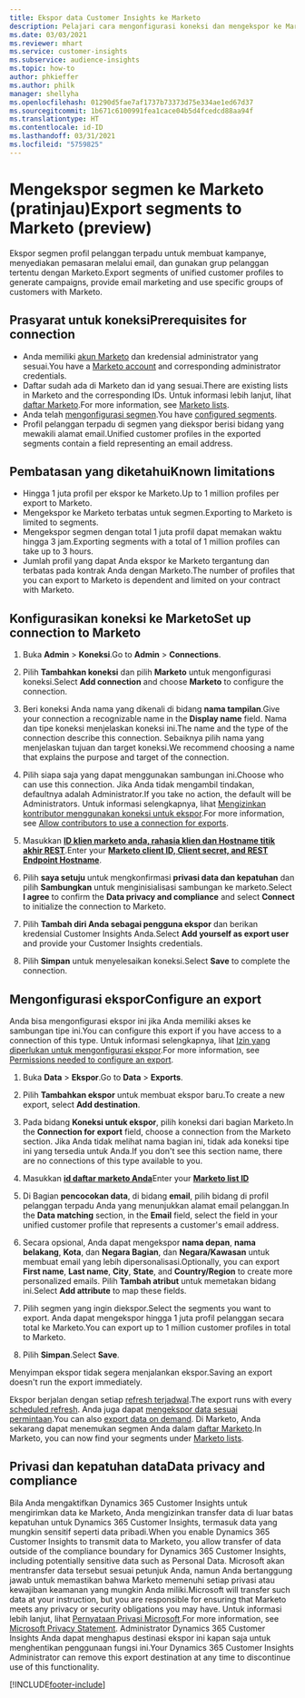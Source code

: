 ```yaml
---
title: Ekspor data Customer Insights ke Marketo
description: Pelajari cara mengonfigurasi koneksi dan mengekspor ke Marketo.
ms.date: 03/03/2021
ms.reviewer: mhart
ms.service: customer-insights
ms.subservice: audience-insights
ms.topic: how-to
author: phkieffer
ms.author: philk
manager: shellyha
ms.openlocfilehash: 01290d5fae7af1737b73373d75e334ae1ed67d37
ms.sourcegitcommit: 1b671c6100991fea1cace04b5d4fcedcd88aa94f
ms.translationtype: HT
ms.contentlocale: id-ID
ms.lasthandoff: 03/31/2021
ms.locfileid: "5759825"
---
```

# <a name="export-segments-to-marketo-preview"></a><span data-ttu-id="e28c3-103">Mengekspor segmen ke Marketo (pratinjau)</span><span class="sxs-lookup"><span data-stu-id="e28c3-103">Export segments to Marketo (preview)</span></span>

<span data-ttu-id="e28c3-104">Ekspor segmen profil pelanggan terpadu untuk membuat kampanye, menyediakan pemasaran melalui email, dan gunakan grup pelanggan tertentu dengan Marketo.</span><span class="sxs-lookup"><span data-stu-id="e28c3-104">Export segments of unified customer profiles to generate campaigns, provide email marketing and use specific groups of customers with Marketo.</span></span>

## <a name="prerequisites-for-connection"></a><span data-ttu-id="e28c3-105">Prasyarat untuk koneksi</span><span class="sxs-lookup"><span data-stu-id="e28c3-105">Prerequisites for connection</span></span>

-   <span data-ttu-id="e28c3-106">Anda memiliki [akun Marketo](https://login.marketo.com/) dan kredensial administrator yang sesuai.</span><span class="sxs-lookup"><span data-stu-id="e28c3-106">You have a [Marketo account](https://login.marketo.com/) and corresponding administrator credentials.</span></span>
-   <span data-ttu-id="e28c3-107">Daftar sudah ada di Marketo dan id yang sesuai.</span><span class="sxs-lookup"><span data-stu-id="e28c3-107">There are existing lists in Marketo and the corresponding IDs.</span></span> <span data-ttu-id="e28c3-108">Untuk informasi lebih lanjut, lihat [daftar Marketo](https://docs.marketo.com/display/public/DOCS/Understanding+Static+Lists).</span><span class="sxs-lookup"><span data-stu-id="e28c3-108">For more information, see [Marketo lists](https://docs.marketo.com/display/public/DOCS/Understanding+Static+Lists).</span></span>
-   <span data-ttu-id="e28c3-109">Anda telah [mengonfigurasi segmen](segments.md).</span><span class="sxs-lookup"><span data-stu-id="e28c3-109">You have [configured segments](segments.md).</span></span>
-   <span data-ttu-id="e28c3-110">Profil pelanggan terpadu di segmen yang diekspor berisi bidang yang mewakili alamat email.</span><span class="sxs-lookup"><span data-stu-id="e28c3-110">Unified customer profiles in the exported segments contain a field representing an email address.</span></span>

## <a name="known-limitations"></a><span data-ttu-id="e28c3-111">Pembatasan yang diketahui</span><span class="sxs-lookup"><span data-stu-id="e28c3-111">Known limitations</span></span>

- <span data-ttu-id="e28c3-112">Hingga 1 juta profil per ekspor ke Marketo.</span><span class="sxs-lookup"><span data-stu-id="e28c3-112">Up to 1 million profiles per export to Marketo.</span></span>
- <span data-ttu-id="e28c3-113">Mengekspor ke Marketo terbatas untuk segmen.</span><span class="sxs-lookup"><span data-stu-id="e28c3-113">Exporting to Marketo is limited to segments.</span></span>
- <span data-ttu-id="e28c3-114">Mengekspor segmen dengan total 1 juta profil dapat memakan waktu hingga 3 jam.</span><span class="sxs-lookup"><span data-stu-id="e28c3-114">Exporting segments with a total of 1 million profiles can take up to 3 hours.</span></span> 
- <span data-ttu-id="e28c3-115">Jumlah profil yang dapat Anda ekspor ke Marketo tergantung dan terbatas pada kontrak Anda dengan Marketo.</span><span class="sxs-lookup"><span data-stu-id="e28c3-115">The number of profiles that you can export to Marketo is dependent and limited on your contract with Marketo.</span></span>

## <a name="set-up-connection-to-marketo"></a><span data-ttu-id="e28c3-116">Konfigurasikan koneksi ke Marketo</span><span class="sxs-lookup"><span data-stu-id="e28c3-116">Set up connection to Marketo</span></span>

1. <span data-ttu-id="e28c3-117">Buka **Admin** > **Koneksi**.</span><span class="sxs-lookup"><span data-stu-id="e28c3-117">Go to **Admin** > **Connections**.</span></span>

1. <span data-ttu-id="e28c3-118">Pilih **Tambahkan koneksi** dan pilih **Marketo** untuk mengonfigurasi koneksi.</span><span class="sxs-lookup"><span data-stu-id="e28c3-118">Select **Add connection** and choose **Marketo** to configure the connection.</span></span>

1. <span data-ttu-id="e28c3-119">Beri koneksi Anda nama yang dikenali di bidang **nama tampilan**.</span><span class="sxs-lookup"><span data-stu-id="e28c3-119">Give your connection a recognizable name in the **Display name** field.</span></span> <span data-ttu-id="e28c3-120">Nama dan tipe koneksi menjelaskan koneksi ini.</span><span class="sxs-lookup"><span data-stu-id="e28c3-120">The name and the type of the connection describe this connection.</span></span> <span data-ttu-id="e28c3-121">Sebaiknya pilih nama yang menjelaskan tujuan dan target koneksi.</span><span class="sxs-lookup"><span data-stu-id="e28c3-121">We recommend choosing a name that explains the purpose and target of the connection.</span></span>

1. <span data-ttu-id="e28c3-122">Pilih siapa saja yang dapat menggunakan sambungan ini.</span><span class="sxs-lookup"><span data-stu-id="e28c3-122">Choose who can use this connection.</span></span> <span data-ttu-id="e28c3-123">Jika Anda tidak mengambil tindakan, defaultnya adalah Administrator.</span><span class="sxs-lookup"><span data-stu-id="e28c3-123">If you take no action, the default will be Administrators.</span></span> <span data-ttu-id="e28c3-124">Untuk informasi selengkapnya, lihat [Mengizinkan kontributor menggunakan koneksi untuk ekspor](connections.md#allow-contributors-to-use-a-connection-for-exports).</span><span class="sxs-lookup"><span data-stu-id="e28c3-124">For more information, see [Allow contributors to use a connection for exports](connections.md#allow-contributors-to-use-a-connection-for-exports).</span></span>

1. <span data-ttu-id="e28c3-125">Masukkan **[ID klien marketo anda, rahasia klien dan Hostname titik akhir REST](https://developers.marketo.com/rest-api/authentication/)**.</span><span class="sxs-lookup"><span data-stu-id="e28c3-125">Enter your **[Marketo client ID, Client secret, and REST Endpoint Hostname](https://developers.marketo.com/rest-api/authentication/)**.</span></span>

1. <span data-ttu-id="e28c3-126">Pilih **saya setuju** untuk mengkonfirmasi **privasi data dan kepatuhan** dan pilih **Sambungkan** untuk menginisialisasi sambungan ke marketo.</span><span class="sxs-lookup"><span data-stu-id="e28c3-126">Select **I agree** to confirm the **Data privacy and compliance** and select **Connect** to initialize the connection to Marketo.</span></span>

1. <span data-ttu-id="e28c3-127">Pilih **Tambah diri Anda sebagai pengguna ekspor** dan berikan kredensial Customer Insights Anda.</span><span class="sxs-lookup"><span data-stu-id="e28c3-127">Select **Add yourself as export user** and provide your Customer Insights credentials.</span></span>

1. <span data-ttu-id="e28c3-128">Pilih **Simpan** untuk menyelesaikan koneksi.</span><span class="sxs-lookup"><span data-stu-id="e28c3-128">Select **Save** to complete the connection.</span></span>

## <a name="configure-an-export"></a><span data-ttu-id="e28c3-129">Mengonfigurasi ekspor</span><span class="sxs-lookup"><span data-stu-id="e28c3-129">Configure an export</span></span>

<span data-ttu-id="e28c3-130">Anda bisa mengonfigurasi ekspor ini jika Anda memiliki akses ke sambungan tipe ini.</span><span class="sxs-lookup"><span data-stu-id="e28c3-130">You can configure this export if you have access to a connection of this type.</span></span> <span data-ttu-id="e28c3-131">Untuk informasi selengkapnya, lihat [Izin yang diperlukan untuk mengonfigurasi ekspor](export-destinations.md#set-up-a-new-export).</span><span class="sxs-lookup"><span data-stu-id="e28c3-131">For more information, see [Permissions needed to configure an export](export-destinations.md#set-up-a-new-export).</span></span>

1. <span data-ttu-id="e28c3-132">Buka **Data** > **Ekspor**.</span><span class="sxs-lookup"><span data-stu-id="e28c3-132">Go to **Data** > **Exports**.</span></span>

1. <span data-ttu-id="e28c3-133">Pilih **Tambahkan ekspor** untuk membuat ekspor baru.</span><span class="sxs-lookup"><span data-stu-id="e28c3-133">To create a new export, select **Add destination**.</span></span>

1. <span data-ttu-id="e28c3-134">Pada bidang **Koneksi untuk ekspor**, pilih koneksi dari bagian Marketo.</span><span class="sxs-lookup"><span data-stu-id="e28c3-134">In the **Connection for export** field, choose a connection from the Marketo section.</span></span> <span data-ttu-id="e28c3-135">Jika Anda tidak melihat nama bagian ini, tidak ada koneksi tipe ini yang tersedia untuk Anda.</span><span class="sxs-lookup"><span data-stu-id="e28c3-135">If you don't see this section name, there are no connections of this type available to you.</span></span>

1. <span data-ttu-id="e28c3-136">Masukkan **[id daftar marketo Anda](https://docs.marketo.com/display/public/DOCS/Understanding+Static+Lists)**</span><span class="sxs-lookup"><span data-stu-id="e28c3-136">Enter your **[Marketo list ID](https://docs.marketo.com/display/public/DOCS/Understanding+Static+Lists)**</span></span> 

1. <span data-ttu-id="e28c3-137">Di Bagian **pencocokan data**, di bidang **email**, pilih bidang di profil pelanggan terpadu Anda yang menunjukkan alamat email pelanggan.</span><span class="sxs-lookup"><span data-stu-id="e28c3-137">In the **Data matching** section, in the **Email** field, select the field in your unified customer profile that represents a customer's email address.</span></span> 

1. <span data-ttu-id="e28c3-138">Secara opsional, Anda dapat mengekspor **nama depan**, **nama belakang**, **Kota**, dan **Negara Bagian**, dan **Negara/Kawasan**  untuk membuat email yang lebih dipersonalisasi.</span><span class="sxs-lookup"><span data-stu-id="e28c3-138">Optionally, you can export **First name**, **Last name**, **City**, **State**, and **Country/Region**  to create more personalized emails.</span></span> <span data-ttu-id="e28c3-139">Pilih **Tambah atribut** untuk memetakan bidang ini.</span><span class="sxs-lookup"><span data-stu-id="e28c3-139">Select **Add attribute** to map these fields.</span></span>

1. <span data-ttu-id="e28c3-140">Pilih segmen yang ingin diekspor.</span><span class="sxs-lookup"><span data-stu-id="e28c3-140">Select the segments you want to export.</span></span> <span data-ttu-id="e28c3-141">Anda dapat mengekspor hingga 1 juta profil pelanggan secara total ke Marketo.</span><span class="sxs-lookup"><span data-stu-id="e28c3-141">You can export up to 1 million customer profiles in total to Marketo.</span></span>

1. <span data-ttu-id="e28c3-142">Pilih **Simpan**.</span><span class="sxs-lookup"><span data-stu-id="e28c3-142">Select **Save**.</span></span>

<span data-ttu-id="e28c3-143">Menyimpan ekspor tidak segera menjalankan ekspor.</span><span class="sxs-lookup"><span data-stu-id="e28c3-143">Saving an export doesn't run the export immediately.</span></span>

<span data-ttu-id="e28c3-144">Ekspor berjalan dengan setiap [refresh terjadwal](system.md#schedule-tab).</span><span class="sxs-lookup"><span data-stu-id="e28c3-144">The export runs with every [scheduled refresh](system.md#schedule-tab).</span></span> <span data-ttu-id="e28c3-145">Anda juga dapat [mengekspor data sesuai permintaan](export-destinations.md#run-exports-on-demand).</span><span class="sxs-lookup"><span data-stu-id="e28c3-145">You can also [export data on demand](export-destinations.md#run-exports-on-demand).</span></span> <span data-ttu-id="e28c3-146">Di Marketo, Anda sekarang dapat menemukan segmen Anda dalam [daftar Marketo](ttps://docs.marketo.com/display/public/DOCS/Understanding+Static+Lists).</span><span class="sxs-lookup"><span data-stu-id="e28c3-146">In Marketo, you can now find your segments under [Marketo lists](ttps://docs.marketo.com/display/public/DOCS/Understanding+Static+Lists).</span></span>


## <a name="data-privacy-and-compliance"></a><span data-ttu-id="e28c3-147">Privasi dan kepatuhan data</span><span class="sxs-lookup"><span data-stu-id="e28c3-147">Data privacy and compliance</span></span>

<span data-ttu-id="e28c3-148">Bila Anda mengaktifkan Dynamics 365 Customer Insights untuk mengirimkan data ke Marketo, Anda mengizinkan transfer data di luar batas kepatuhan untuk Dynamics 365 Customer Insights, termasuk data yang mungkin sensitif seperti data pribadi.</span><span class="sxs-lookup"><span data-stu-id="e28c3-148">When you enable Dynamics 365 Customer Insights to transmit data to Marketo, you allow transfer of data outside of the compliance boundary for Dynamics 365 Customer Insights, including potentially sensitive data such as Personal Data.</span></span> <span data-ttu-id="e28c3-149">Microsoft akan mentransfer data tersebut sesuai petunjuk Anda, namun Anda bertanggung jawab untuk memastikan bahwa Marketo memenuhi setiap privasi atau kewajiban keamanan yang mungkin Anda miliki.</span><span class="sxs-lookup"><span data-stu-id="e28c3-149">Microsoft will transfer such data at your instruction, but you are responsible for ensuring that Marketo meets any privacy or security obligations you may have.</span></span> <span data-ttu-id="e28c3-150">Untuk informasi lebih lanjut, lihat [Pernyataan Privasi Microsoft](https://go.microsoft.com/fwlink/?linkid=396732).</span><span class="sxs-lookup"><span data-stu-id="e28c3-150">For more information, see [Microsoft Privacy Statement](https://go.microsoft.com/fwlink/?linkid=396732).</span></span>
<span data-ttu-id="e28c3-151">Administrator Dynamics 365 Customer Insights Anda dapat menghapus destinasi ekspor ini kapan saja untuk menghentikan penggunaan fungsi ini.</span><span class="sxs-lookup"><span data-stu-id="e28c3-151">Your Dynamics 365 Customer Insights Administrator can remove this export destination at any time to discontinue use of this functionality.</span></span>


[!INCLUDE[footer-include](../includes/footer-banner.md)]